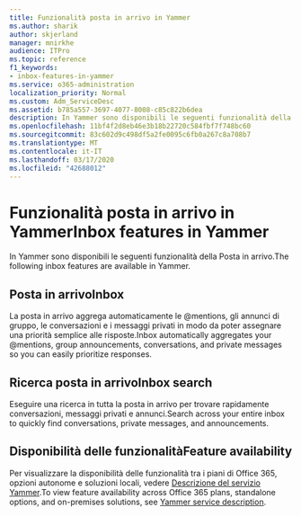 ```yaml
---
title: Funzionalità posta in arrivo in Yammer
ms.author: sharik
author: skjerland
manager: mnirkhe
audience: ITPro
ms.topic: reference
f1_keywords:
- inbox-features-in-yammer
ms.service: o365-administration
localization_priority: Normal
ms.custom: Adm_ServiceDesc
ms.assetid: b785a557-3697-4077-8008-c85c822b6dea
description: In Yammer sono disponibili le seguenti funzionalità della Posta in arrivo.
ms.openlocfilehash: 11bf4f2d8eb46e3b18b22720c584fbf7f748bc60
ms.sourcegitcommit: 83c602d9c498df5a2fe0095c6fb0a267c8a708b7
ms.translationtype: MT
ms.contentlocale: it-IT
ms.lasthandoff: 03/17/2020
ms.locfileid: "42688012"
---
```

# <a name="inbox-features-in-yammer"></a><span data-ttu-id="3c641-103">Funzionalità posta in arrivo in Yammer</span><span class="sxs-lookup"><span data-stu-id="3c641-103">Inbox features in Yammer</span></span>

<span data-ttu-id="3c641-104">In Yammer sono disponibili le seguenti funzionalità della Posta in arrivo.</span><span class="sxs-lookup"><span data-stu-id="3c641-104">The following inbox features are available in Yammer.</span></span>
  
## <a name="inbox"></a><span data-ttu-id="3c641-105">Posta in arrivo</span><span class="sxs-lookup"><span data-stu-id="3c641-105">Inbox</span></span>

<span data-ttu-id="3c641-106">La posta in arrivo aggrega automaticamente le @mentions, gli annunci di gruppo, le conversazioni e i messaggi privati in modo da poter assegnare una priorità semplice alle risposte.</span><span class="sxs-lookup"><span data-stu-id="3c641-106">Inbox automatically aggregates your @mentions, group announcements, conversations, and private messages so you can easily prioritize responses.</span></span>
  
## <a name="inbox-search"></a><span data-ttu-id="3c641-107">Ricerca posta in arrivo</span><span class="sxs-lookup"><span data-stu-id="3c641-107">Inbox search</span></span>

<span data-ttu-id="3c641-108">Eseguire una ricerca in tutta la posta in arrivo per trovare rapidamente conversazioni, messaggi privati e annunci.</span><span class="sxs-lookup"><span data-stu-id="3c641-108">Search across your entire inbox to quickly find conversations, private messages, and announcements.</span></span>
  
## <a name="feature-availability"></a><span data-ttu-id="3c641-109">Disponibilità delle funzionalità</span><span class="sxs-lookup"><span data-stu-id="3c641-109">Feature availability</span></span>

<span data-ttu-id="3c641-110">Per visualizzare la disponibilità delle funzionalità tra i piani di Office 365, opzioni autonome e soluzioni locali, vedere [Descrizione del servizio Yammer](yammer-service-description.md).</span><span class="sxs-lookup"><span data-stu-id="3c641-110">To view feature availability across Office 365 plans, standalone options, and on-premises solutions, see [Yammer service description](yammer-service-description.md).</span></span>
  

